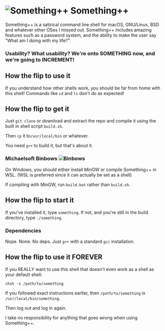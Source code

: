 # ![Something++](https://raw.githubusercontent.com/That1M8Head/SomethingPlusPlus/main/something-plusplus-logo.png) Something++
Something++ is a satirical command line shell for macOS, GNU/Linux, BSD and whatever other OSes I missed out. Something++ includes amazing features such as a password system, and the ability to make the user say "What am I doing with my life?".

### Usability? What usability? We're onto SOMETHING now, and we're going to INCREMENT!

## How the flip to use it

If you understand how other shells work, you should be far from home with this shell! Commands like `cd` and `ls` don't do as expected!

## How the flip to get it

Just `git clone` or download and extract the repo and compile it using the built in shell script `build.sh`.

 Then `cp` it to`/usr/local/bin` or whatever.

You need `g++` to build it, but that's about it.

### Michaelsoft Binbows ![Binbows](https://raw.githubusercontent.com/That1M8Head/SomethingPlusPlus/main/michaelsoft.png)

On Windows, you should either install MinGW or compile Something++ in WSL. (WSL is preferred since it can actually be set as a shell)

If compiling with MinGW, run `build.bat` rather than `build.sh`.

## How the flip to start it

If you've installed it, type `something`. If not, and you're still in the build directory, type `./something`.

### Dependencies

Nope. None. No deps. Just `g++` with a standard `gcc` installation.

## How the flip to use it FOREVER

If you REALLY want to use this shell that doesn't even work as a shell as your default shell:

```
chsh -s /path/to/something
```

If you followed exact instructions earlier, then `/path/to/something` is `/usr/local/bin/something`.

Then log out and log in again.

I take no responsibility for anything that goes wrong when using Something++.

